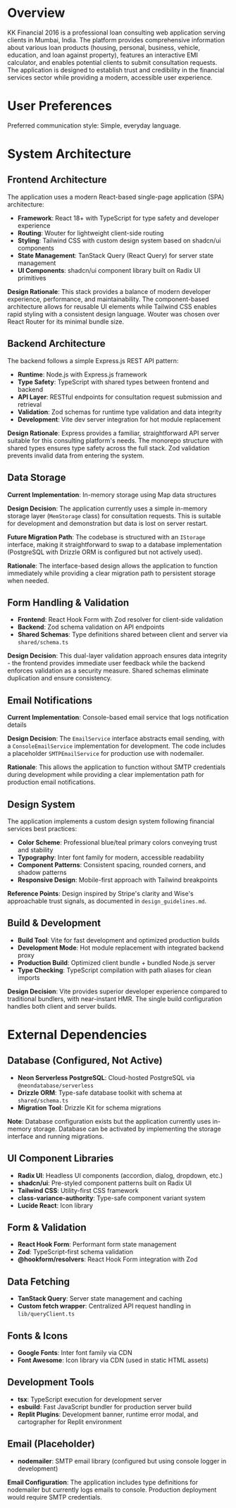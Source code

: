 # Overview

KK Financial 2016 is a professional loan consulting web application serving clients in Mumbai, India. The platform provides comprehensive information about various loan products (housing, personal, business, vehicle, education, and loan against property), features an interactive EMI calculator, and enables potential clients to submit consultation requests. The application is designed to establish trust and credibility in the financial services sector while providing a modern, accessible user experience.

# User Preferences

Preferred communication style: Simple, everyday language.

# System Architecture

## Frontend Architecture

The application uses a modern React-based single-page application (SPA) architecture:

- **Framework**: React 18+ with TypeScript for type safety and developer experience
- **Routing**: Wouter for lightweight client-side routing
- **Styling**: Tailwind CSS with custom design system based on shadcn/ui components
- **State Management**: TanStack Query (React Query) for server state management
- **UI Components**: shadcn/ui component library built on Radix UI primitives

**Design Rationale**: This stack provides a balance of modern developer experience, performance, and maintainability. The component-based architecture allows for reusable UI elements while Tailwind CSS enables rapid styling with a consistent design language. Wouter was chosen over React Router for its minimal bundle size.

## Backend Architecture

The backend follows a simple Express.js REST API pattern:

- **Runtime**: Node.js with Express.js framework
- **Type Safety**: TypeScript with shared types between frontend and backend
- **API Layer**: RESTful endpoints for consultation request submission and retrieval
- **Validation**: Zod schemas for runtime type validation and data integrity
- **Development**: Vite dev server integration for hot module replacement

**Design Rationale**: Express provides a familiar, straightforward API server suitable for this consulting platform's needs. The monorepo structure with shared types ensures type safety across the full stack. Zod validation prevents invalid data from entering the system.

## Data Storage

**Current Implementation**: In-memory storage using Map data structures

**Design Decision**: The application currently uses a simple in-memory storage layer (`MemStorage` class) for consultation requests. This is suitable for development and demonstration but data is lost on server restart.

**Future Migration Path**: The codebase is structured with an `IStorage` interface, making it straightforward to swap to a database implementation (PostgreSQL with Drizzle ORM is configured but not actively used).

**Rationale**: The interface-based design allows the application to function immediately while providing a clear migration path to persistent storage when needed.

## Form Handling & Validation

- **Frontend**: React Hook Form with Zod resolver for client-side validation
- **Backend**: Zod schema validation on API endpoints
- **Shared Schemas**: Type definitions shared between client and server via `shared/schema.ts`

**Design Decision**: This dual-layer validation approach ensures data integrity - the frontend provides immediate user feedback while the backend enforces validation as a security measure. Shared schemas eliminate duplication and ensure consistency.

## Email Notifications

**Current Implementation**: Console-based email service that logs notification details

**Design Decision**: The `EmailService` interface abstracts email sending, with a `ConsoleEmailService` implementation for development. The code includes a placeholder `SMTPEmailService` for production use with nodemailer.

**Rationale**: This allows the application to function without SMTP credentials during development while providing a clear implementation path for production email notifications.

## Design System

The application implements a custom design system following financial services best practices:

- **Color Scheme**: Professional blue/teal primary colors conveying trust and stability
- **Typography**: Inter font family for modern, accessible readability
- **Component Patterns**: Consistent spacing, rounded corners, and shadow patterns
- **Responsive Design**: Mobile-first approach with Tailwind breakpoints

**Reference Points**: Design inspired by Stripe's clarity and Wise's approachable trust signals, as documented in `design_guidelines.md`.

## Build & Development

- **Build Tool**: Vite for fast development and optimized production builds
- **Development Mode**: Hot module replacement with integrated backend proxy
- **Production Build**: Optimized client bundle + bundled Node.js server
- **Type Checking**: TypeScript compilation with path aliases for clean imports

**Design Decision**: Vite provides superior developer experience compared to traditional bundlers, with near-instant HMR. The single build configuration handles both client and server builds.

# External Dependencies

## Database (Configured, Not Active)

- **Neon Serverless PostgreSQL**: Cloud-hosted PostgreSQL via `@neondatabase/serverless`
- **Drizzle ORM**: Type-safe database toolkit with schema at `shared/schema.ts`
- **Migration Tool**: Drizzle Kit for schema migrations

**Note**: Database configuration exists but the application currently uses in-memory storage. Database can be activated by implementing the storage interface and running migrations.

## UI Component Libraries

- **Radix UI**: Headless UI components (accordion, dialog, dropdown, etc.)
- **shadcn/ui**: Pre-styled component patterns built on Radix UI
- **Tailwind CSS**: Utility-first CSS framework
- **class-variance-authority**: Type-safe component variant system
- **Lucide React**: Icon library

## Form & Validation

- **React Hook Form**: Performant form state management
- **Zod**: TypeScript-first schema validation
- **@hookform/resolvers**: React Hook Form integration with Zod

## Data Fetching

- **TanStack Query**: Server state management and caching
- **Custom fetch wrapper**: Centralized API request handling in `lib/queryClient.ts`

## Fonts & Icons

- **Google Fonts**: Inter font family via CDN
- **Font Awesome**: Icon library via CDN (used in static HTML assets)

## Development Tools

- **tsx**: TypeScript execution for development server
- **esbuild**: Fast JavaScript bundler for production server build
- **Replit Plugins**: Development banner, runtime error modal, and cartographer for Replit environment

## Email (Placeholder)

- **nodemailer**: SMTP email library (configured but using console logger in development)

**Email Configuration**: The application includes type definitions for nodemailer but currently logs emails to console. Production deployment would require SMTP credentials.